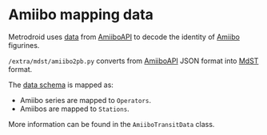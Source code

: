 # Amiibo mapping data

Metrodroid uses [data][amiibo.json] from [AmiiboAPI][] to decode the identity of [Amiibo][]
figurines.

`/extra/mdst/amiibo2pb.py` converts from [AmiiboAPI][] JSON format into [MdST][] format.

The [data schema][amiibo.json] is mapped as:

* Amiibo series are mapped to `Operators`.
* Amiibos are mapped to `Stations`.

More information can be found in the `AmiiboTransitData` class.

[amiibo]: https://en.wikipedia.org/wiki/Amiibo
[amiibo.json]: https://github.com/N3evin/AmiiboAPI/blob/master/database/amiibo.json
[amiiboapi]: https://github.com/N3evin/AmiiboAPI
[mdst]: https://github.com/micolous/metrodroid/tree/master/extra/mdst
